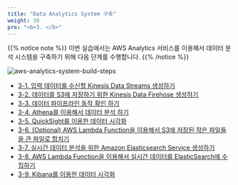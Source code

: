 ```yaml
---
title: "Data Analytics System 구축"
weight: 30
pre: "<b>3. </b>"
---
```


{{% notice note %}}
이번 실습에서는 AWS Analytics 서비스를 이용해서 데이터 분석 시스템을 구축하기 위해 다음 단계를 수행합니다.
{{% /notice %}}

![aws-analytics-system-build-steps](/analytics-on-aws/images/aws-analytics-system-build-steps.png)

- [3-1. 입력 데이터를 수신할 Kinesis Data Streams 생성하기](/analytics-on-aws/ko/build-analytics-system/kinesis-data-streams/)
- [3-2. 데이터를 S3에 저장하기 위한 Kinesis Data Firehose 생성하기](/analytics-on-aws/ko/build-analytics-system/kinesis-data-firehose/)
- [3-3. 데이터 파이프라인 동작 확인 하기](/analytics-on-aws/ko/build-analytics-system/verify/)
- [3-4. Athena를 이용해서 데이터 분석 하기](/analytics-on-aws/ko/build-analytics-system/athena/)
- [3-5. QuickSight를 이용한 데이터 시각화](/analytics-on-aws/ko/build-analytics-system/quicksight/)
- [3-6. (Optional) AWS Lambda Function을 이용해서 S3에 저장된 작은 파일들을 큰 파일로 합치기](/analytics-on-aws/ko/build-analytics-system/athena-ctas/)
- [3-7. 실시간 데이터 분석을 위한 Amazon Elasticsearch Service 생성하기](/analytics-on-aws/ko/build-analytics-system/amazon-es/)
- [3-8. AWS Lambda Function을 이용해서 실시간 데이터를 ElasticSearch에 수집하기](/analytics-on-aws/ko/build-analytics-system/aws-lambda/)
- [3-9. Kibana를 이용한 데이터 시각화](/analytics-on-aws/ko/build-analytics-system/kibana/)
